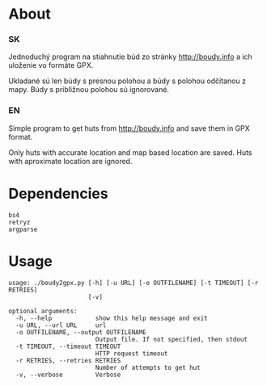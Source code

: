 # About

### SK
Jednoduchý program na stiahnutie búd zo stránky http://boudy.info a ich uloženie
vo formáte GPX.

Ukladané sú len búdy s presnou polohou a búdy s polohou odčítanou z mapy. Búdy
s približnou polohou sú ignorované.

### EN
Simple program to get huts from http://boudy.info and save them in GPX format.

Only huts with accurate location and map based location are saved.
Huts with aproximate location are ignored.

# Dependencies
```
bs4
retryz
argparse
```

# Usage
```
usage: ./boudy2gpx.py [-h] [-u URL] [-o OUTFILENAME] [-t TIMEOUT] [-r RETRIES]
                      [-v]

optional arguments:
  -h, --help            show this help message and exit
  -u URL, --url URL     url
  -o OUTFILENAME, --output OUTFILENAME
                        Output file. If not specified, then stdout
  -t TIMEOUT, --timeout TIMEOUT
                        HTTP request timeout
  -r RETRIES, --retries RETRIES
                        Number of attempts to get hut
  -v, --verbose         Verbose
```

